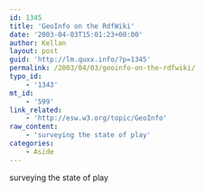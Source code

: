 ```yaml
---
id: 1345
title: 'GeoInfo on the RdfWiki'
date: '2003-04-03T15:01:23+00:00'
author: Kellan
layout: post
guid: 'http://lm.quxx.info/?p=1345'
permalink: /2003/04/03/geoinfo-on-the-rdfwiki/
typo_id:
    - '1343'
mt_id:
    - '599'
link_related:
    - 'http://esw.w3.org/topic/GeoInfo'
raw_content:
    - 'surveying the state of play'
categories:
    - Aside
---
```


surveying the state of play